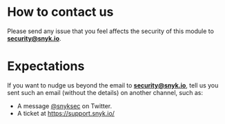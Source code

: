 # How to contact us

Please send any issue that you feel affects the security of this module to
**security@snyk.io**.

# Expectations

If you want to
nudge us beyond the email to **security@snyk.io**, tell us you sent such an email (without the details) on another
channel, such as:

- A message [@snyksec](https://twitter.com/snyksec) on Twitter.
- A ticket at https://support.snyk.io/
